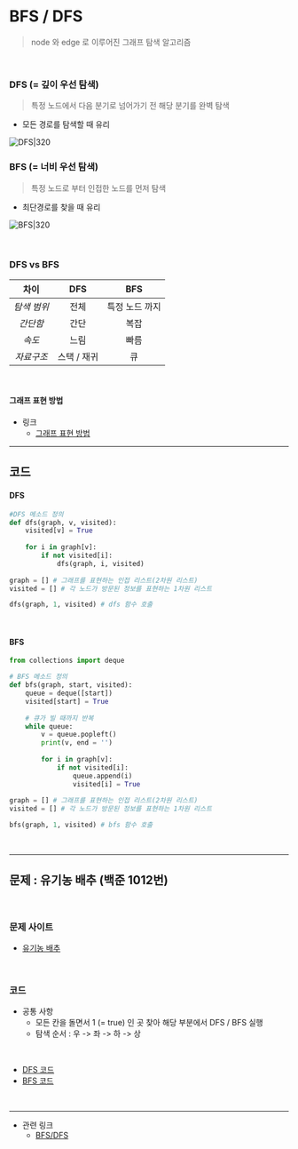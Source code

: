 # BFS / DFS
> node 와 edge 로 이루어진 그래프 탐색 알고리즘

</br>

### DFS (= 깊이 우선 탐색)
> 특정 노드에서 다음 분기로 넘어가기 전 해당 분기를 완벽 탐색

- 모든 경로를 탐색할 때 유리

![DFS|320](DFS.gif)
### BFS (= 너비 우선 탐색)
> 특정 노드로 부터 인접한 노드를 먼저 탐색

- 최단경로를 찾을 때 유리

 ![BFS|320](BFS.gif)

</br>

### DFS vs BFS

|   차이    |   DFS   |   BFS    |
| :-----: | :-----: | :------: |
| *탐색 범위* |   전체    | 특정 노드 까지 |
|  *간단함*  |   간단    |    복잡    |
|  *속도*   |   느림    |    빠름    |
| *자료구조*  | 스택 / 재귀 |    큐     |



</br>

#### 그래프 표현 방법
- 링크
	- [그래프 표현 방법](https://velog.io/@so_yeong/%EA%B7%B8%EB%9E%98%ED%94%84-%EC%95%8C%EA%B3%A0%EB%A6%AC%EC%A6%98-1.-%EC%9D%B8%EC%A0%91%ED%96%89%EB%A0%AC-%EC%9D%B8%EC%A0%91%EB%A6%AC%EC%8A%A4%ED%8A%B8-DFS-BFS-%EA%B5%AC%ED%98%84)

---
## 코드

#### DFS
```python
#DFS 메소드 정의
def dfs(graph, v, visited):
	visited[v] = True
	
	for i in graph[v]:
		if not visited[i]:
			dfs(graph, i, visited)
			
graph = [] # 그래프를 표현하는 인접 리스트(2차원 리스트)
visited = [] # 각 노드가 방문된 정보를 표현하는 1차원 리스트

dfs(graph, 1, visited) # dfs 함수 호출
```

</br>

#### BFS
```python
from collections import deque

# BFS 메소드 정의
def bfs(graph, start, visited):
	queue = deque([start])
	visited[start] = True
	
	# 큐가 빌 때까지 반복
	while queue:
		v = queue.popleft()
		print(v, end = '')
		
		for i in graph[v]:
			if not visited[i]:
				queue.append(i)
				visited[i] = True
				
graph = [] # 그래프를 표현하는 인접 리스트(2차원 리스트) 
visited = [] # 각 노드가 방문된 정보를 표현하는 1차원 리스트 

bfs(graph, 1, visited) # bfs 함수 호출
```

</br>

---
## 문제 : 유기농 배추 (백준 1012번)

</br>

### 문제 사이트
- [유기농 배추](https://www.acmicpc.net/problem/1012)

</br>

### 코드
- 공통 사항
	- 모든 칸을 돌면서 1 (= true) 인 곳 찾아 해당 부분에서 DFS / BFS 실행
	- 탐색 순서 : 우 -> 좌 -> 하 -> 상

</br>

- [DFS 코드](https://github.com/leenayeonnn/Like_Lion/blob/main/team8_algo/src/bfsDfs/DFS1012.java)
- [BFS 코드](https://github.com/leenayeonnn/Like_Lion/blob/main/team8_algo/src/bfsDfs/BFS1012.java)

</br>

---
- 관련 링크
	- [BFS/DFS](https://sunho-doing.tistory.com/entry/%EC%95%8C%EA%B3%A0%EB%A6%AC%EC%A6%98-%ED%83%90%EC%83%89-%EC%95%8C%EA%B3%A0%EB%A6%AC%EC%A6%98-DFS-BFS)
